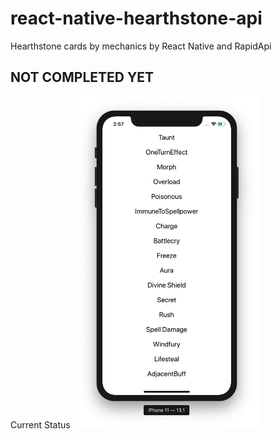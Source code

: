 # react-native-hearthstone-api
Hearthstone cards by mechanics by React Native and RapidApi

## NOT COMPLETED YET
Current Status
<img src="https://github.com/kdetry/react-native-hearthstone-api/blob/master/src/assets/images/current.png?raw=true" style="width: 300px;" />


